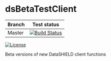 # dsBetaTestClient

| Branch | Test status |
| -------| ----------- |
| Master | [![Build Status](https://dev.azure.com/nob22/datashield/_apis/build/status/dsBetaTestClient%20-%20master?branchName=master)](https://dev.azure.com/nob22/datashield/_build/latest?definitionId=1&branchName=master)|


[![License](https://img.shields.io/badge/license-GPLv3-blue.svg)](https://www.gnu.org/licenses/gpl-3.0.html)

Beta versions of new DataSHIELD client functions
